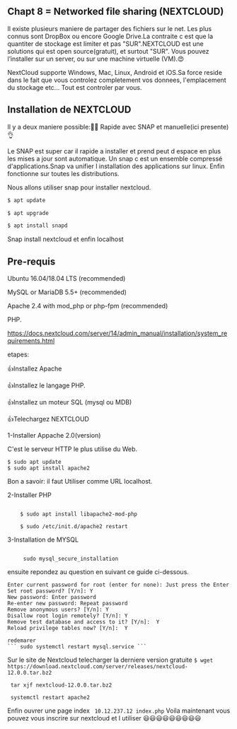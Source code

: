 
## Chapt 8 = Networked file sharing (NEXTCLOUD)


Il existe plusieurs maniere de partager des fichiers sur le net. Les plus connus sont DropBox ou encore Google Drive.La contraite c est que la quantiter de stockage est limiter et pas "SUR".NEXTCLOUD est une solutions qui est open source(gratuit), et surtout "SUR". 
Vous pouvez l’installer sur un server, ou sur une machine virtuelle (VM).😍

NextCloud supporte Windows, Mac, Linux, Android et iOS.Sa force reside dans le fait que vous controlez completement vos donnees, l'emplacement du stockage etc... Tout est controler par vous.

## Installation de NEXTCLOUD

Il y a deux maniere possible:🤦‍♂️
Rapide avec SNAP et manuelle(ici presente)👌

Le SNAP est super car il rapide a installer et prend peut d espace en plus les mises a jour sont automatique.
Un snap c est un ensemble compressé d'applications.Snap va unifier l installation des applications sur linux. Enfin fonctionne sur toutes les distributions.

Nous allons utiliser snap pour installer nextcloud.

``` bash
$ apt update

$ apt upgrade

$ apt install snapd 
```

Snap install nextcloud et enfin localhost

## Pre-requis

Ubuntu 16.04/18.04 LTS (recommended)

MySQL or MariaDB 5.5+ (recommended)

Apache 2.4 with mod_php or php-fpm (recommended)

PHP. 

https://docs.nextcloud.com/server/14/admin_manual/installation/system_requirements.html

etapes:

 👍Installez Apache

 👍Installez le langage PHP.

 👍Installez un moteur SQL (mysql ou MDB)

 👍Telechargez NEXTCLOUD 

1-Installer Appache 2.0(version)

C'est le serveur HTTP le plus utilise du Web.

``` 
$ sudo apt update
$ sudo apt install apache2
```
Bon a savoir:
il faut Utiliser comme URL localhost.

2-Installer PHP

``` $ sudo apt install php

    $ sudo apt install libapache2-mod-php
    
    $ sudo /etc/init.d/apache2 restart
```
3-Installation de MYSQL

```  sudo apt install mysql-server

     sudo mysql_secure_installation
```
ensuite repondez au question en suivant ce guide ci-dessous.

    Enter current password for root (enter for none): Just press the Enter
    Set root password? [Y/n]: Y
    New password: Enter password
    Re-enter new password: Repeat password
    Remove anonymous users? [Y/n]: Y
    Disallow root login remotely? [Y/n]: Y
    Remove test database and access to it? [Y/n]:  Y
    Reload privilege tables now? [Y/n]:  Y
    
    redemarer
    ``` sudo systemctl restart mysql.service ```
    
    
Sur le site de Nextcloud telecharger la derniere version gratuite
```$ wget https://download.nextcloud.com/server/releases/nextcloud-12.0.0.tar.bz2```

``` tar xjf nextcloud-12.0.0.tar.bz2```

``` systemctl restart apache2```

Enfin ouvrer une page index
``` 10.12.237.12 index.php```
Voila maintenant vous pouvez vous inscrire sur nextcloud et l utiliser 😃😃😃😃😃😃😃😃😃 

